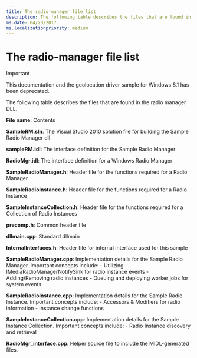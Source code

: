 ```yaml
---
title: The radio-manager file list
description: The following table describes the files that are found in the radio manager DLL.
ms.date: 04/20/2017
ms.localizationpriority: medium
---
```


# The radio-manager file list

> [!IMPORTANT] 
> This documentation and the geolocation driver sample for Windows 8.1 has been deprecated.

The following table describes the files that are found in the radio manager DLL.

**File name**: Contents

**SampleRM.sln**: The Visual Studio 2010 solution file for building the Sample Radio Manager dll

**sampleRM.idl**: The interface definition for the Sample Radio Manager

**RadioMgr.idl**: The interface definition for a Windows Radio Manager

**SampleRadioManager.h**: Header file for the functions required for a Radio Manager

**SampleRadioInstance.h**: Header file for the functions required for a Radio Instance

**SampleInstanceCollection.h**: Header file for the functions required for a Collection of Radio Instances

**precomp.h**: Common header file

**dllmain.cpp**: Standard dllmain

**InternalInterfaces.h**: Header file for internal interface used for this sample

**SampleRadioManager.cpp**: Implementation details for the Sample Radio Manager. Important concepts include: - Utilizing IMediaRadioManagerNotifySink for radio instance events - Adding/Removing radio instances - Queuing and deploying worker jobs for system events

**SampleRadioInstance.cpp**: Implementation details for the Sample Radio Instance. Important concepts include: - Accessors & Modifiers for radio information - Instance change functions

**SampleInstanceCollection.cpp**: Implementation details for the Sample Instance Collection. Important concepts include: - Radio Instance discovery and retrieval

**RadioMgr\_interface.cpp**: Helper source file to include the MIDL-generated files.


 

 

 




